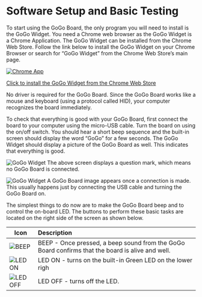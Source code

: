 # Software Setup and Basic Testing

To start using the GoGo Board, the only program you will need to install is the GoGo Widget. You need a Chrome web browser as the GoGo Widget is a Chrome Application. The GoGo Widget can be installed from the Chrome Web Store. Follow the link below to install the GoGo Widget on your Chrome Browser or search for “GoGo Widget” from the Chrome Web Store’s main page.

[![Chrome App](https://lh3.googleusercontent.com/99eQwhAP4gqEudqNKsM9QeL3S6fdK3RtagwhVoaF80r95drO0OnYWFHBmRlzA1y4z51aqPOagX9wNSUr9MTKL7pYx5i3btcrrldNKU1WFHTLyyVYbtdgof9zhj54Vn4ZZu7Gjctd "Chrome App")](https://www.google.com/url?q=https://chrome.google.com/webstore/detail/gogo-widget/onipnjeomppihdnpnhkffennhafpbkcg&sa=D&ust=1516951079205000&usg=AFQjCNFcXd8FtVhKZ3VxkdY8z5bSBtfbxA)

[Click to install the GoGo Widget from the Chrome Web Store](https://www.google.com/url?q=https://chrome.google.com/webstore/detail/gogo-widget/onipnjeomppihdnpnhkffennhafpbkcg&sa=D&ust=1516951079205000&usg=AFQjCNFcXd8FtVhKZ3VxkdY8z5bSBtfbxA)

No driver is required for the GoGo Board. Since the GoGo Board works like a mouse and keyboard (using a protocol called HID), your computer recognizes the board immediately.

To check that everything is good with your GoGo Board, first connect the board to your computer using the micro-USB cable. Turn the board on using the on/off switch. You should hear a short beep sequence and the built-in screen should display the word “GoGo” for a few seconds. The GoGo Widget should display a picture of the GoGo Board as well. This indicates that everything is good.

![GoGo Widget](https://lh5.googleusercontent.com/gxgJmmtJvENOgLOZyTQwOWe9kpR5R0HT8cr3hem5FV0clu-NM7hiAxBpg1APt-DUrbBjstelX3syIdbkWtb5RiKRe_IiEV6OpSFjjO3GJFYDjiC3x0MgOZK5QHDTJHtfsnf7OLyr "GoGo Widget")
The above screen displays a question mark, which means no GoGo Board is connected.

![GoGo Widget](https://lh3.googleusercontent.com/6iu7x1GUyLxRduVor62zPlh1qN2_TvRHmvkXysG3cUQywgrMxUIpwf8eeTPmkErgq7vZnczJTd_P70lDK1KaawJf2atqsYy3zZVBeRxTPRQ2bOnBmg_TF8VRbOD3Yuc5vAVSLr7N "GoGo Widget")
A GoGo Board image appears once a connection is made. This usually happens just by connecting the USB cable and turning the GoGo Board on.


The simplest things to do now are to make the GoGo Board beep and to control the on-board LED. The buttons to perform these basic tasks are located on the right side of the screen as shown below.


| Icon        | Description           |
| ------------- |:------------- | 
| ![BEEP](https://lh6.googleusercontent.com/8FmSql-_1P0nCO4_9UsIdHhhRCYYXJWJqCyNW9MDAlf9FP-O_CWxEcXb4jwxR-ZN8D-UYBRt6ctni1hKtgWknTraLmtia2gfR_IH2M1YgGHYS9Q3cMKjs7QfB-87TWTr5reEgzBy) | BEEP - Once pressed, a beep sound from the GoGo Board confirms that the board is alive and well. |
| ![LED ON](https://lh6.googleusercontent.com/zx-wsh643kjo_i74GhX90anuzRghTUiG4YliWFlQ4chAad4bb1oTft8o_7f79996N11caKmbwr1hvFZlNN2_1pogzxI0fXDV6iDO9eenUW1soUNuBTDJtLENi_-wc3VrPXnef1mw)  | LED ON - turns on the built-in Green LED on the lower righ |  
| ![LED OFF](https://lh6.googleusercontent.com/DfOtLAzvJho0LlYCKXhKqi7t2fcuD4ub9oTqDhQ2Lk5E4Y5ZA5esTOYFV20m1kUhNmyHbsnv10jFdVF219GGJOMMbr4Y-ZuzkvHzBqAFMGQKknZN8Vb4yxWvyilf-flS8UmjTxpq)  | LED OFF - turns off the LED. |    